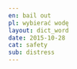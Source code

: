 ```yaml
---
en: bail out
pl: wybierać wodę
layout: dict_word
date: 2015-10-28
cat: safety
sub: distress
---
```


<!-- TODO: opis -->


